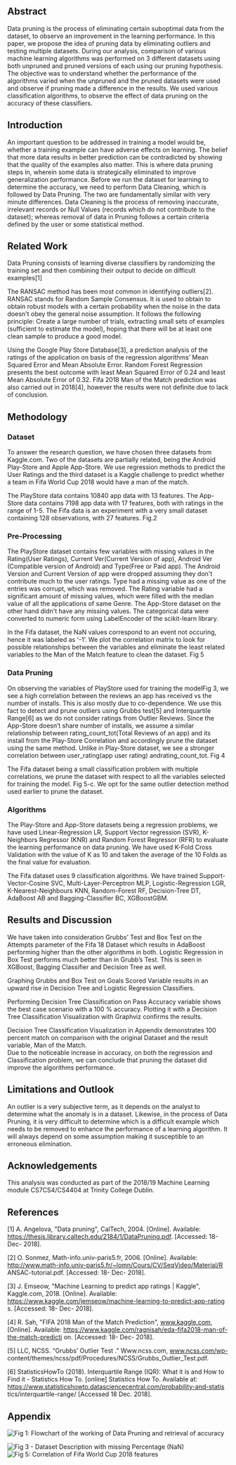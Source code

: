 ## Abstract

Data pruning is the process of eliminating certain suboptimal data from the dataset, to observe an improvement in the learning performance. In this paper, we propose the idea of pruning data by eliminating outliers and testing multiple datasets. During our analysis, comparison of various machine learning algorithms was performed on 3 different datasets using both unpruned and pruned versions of each using our pruning hypothesis. The objective was to understand whether the performance of the algorithms varied when the unpruned and the pruned datasets were used and observe if pruning made a difference in the results. We used various classification algorithms, to observe the effect of data pruning on the accuracy of these classifiers.

## Introduction

An important question to be addressed in training a model would be, whether a training example can have adverse effects on learning. The belief that more data results in better prediction can be contradicted by showing that the quality of the examples also matter. This is where data pruning steps in, wherein some data is strategically eliminated to improve generalization performance. Before we run the dataset for learning to determine the accuracy, we need to perform Data Cleaning, which is followed by Data Pruning. The two are fundamentally similar with very minute differences. Data Cleaning is the process of removing inaccurate, irrelevant records or Null Values (records which do not contribute to the dataset); whereas removal of data in Pruning follows a certain criteria defined by the user or some statistical method.


## Related Work
Data Pruning consists of learning diverse classifiers by randomizing the training set and then combining their output to decide on difficult examples[1]

The RANSAC method has been most common in identifying outliers[2]. RANSAC stands for Random Sample Consensus. It is used to obtain to obtain robust models with a certain probability when the noise in the data doesn't obey the general noise assumption. It follows the following principle: Create a large number of trials, extracting small sets of examples (sufficient to estimate the model), hoping that there will be at least one clean sample to produce a good model.

Using the Google Play Store Database[3], a prediction analysis of the ratings of the application on basis of the regression algorithms’ Mean Squared Error and Mean Absolute Error. Random Forest Regression presents the best outcome with least Mean Squared Error of 0.24 and least Mean Absolute Error of 0.32. Fifa 2018 Man of the Match prediction was also carried out in 2018[4], however the results were not definite due to lack of conclusion.

## Methodology

### Dataset
To answer the research question, we have chosen three datasets from Kaggle.com. Two of the datasets are partially related, being the Android Play-Store and Apple App-Store. We use regression methods to predict the User Ratings and the third dataset is a Kaggle challenge to predict whether a team in Fifa World Cup 2018 would have a man of the match.

The PlayStore data contains 10840 app data with 13 features. The App-Store data contains 7198 app data with 17 features, both with ratings in the range of 1-5. The Fifa data is an experiment with a very small dataset containing 128 observations, with 27 features. Fig.2 

### Pre-Processing

The PlayStore dataset contains few variables with missing values in the ​Rating​(User Ratings), Current Ver​(Current Version of app), ​Android Ver​(Compatible version of Android) and ​Type​(Free or Paid app). The Android Version and Current Version of app were dropped assuming they don't contribute much to the user ratings. Type had a missing value as one of the entries was corrupt, which was removed. The Rating variable had a significant amount of missing values, which were filled with the median value of all the applications of same ​Genre​. The App-Store dataset on the other hand didn't have any missing values. The categorical data were converted to numeric form using LabelEncoder of the scikit-learn library.

In the Fifa dataset, the NaN values correspond to an event not occuring, hence it was labeled as ‘-1’. We plot the correlation matrix to look for possible relationships between the variables and eliminate the least related variables to the Man of the Match​ feature to clean the dataset. ​Fig 5

### Data Pruning

On observing the variables of PlayStore used for training the model ​Fig 3​, we see a high correlation between the reviews an app has received vs the number of installs. This is also mostly due to co-dependence. We use this fact to detect and prune outliers using Grubbs test[5] and Interquartile Range[6] as we do not consider ratings from Outlier Reviews. Since the App-Store doesn’t share number of installs, we assume a similar relationship between rating_count_tot​(Total Reviews of an app) and its install from the Play-Store Correlation and accordingly prune the dataset using the same method. Unlike in Play-Store dataset, we see a stronger correlation between user_rating​(app user rating) and ​rating_count_tot​. ​Fig 4

The Fifa dataset being a small classification problem with multiple correlations, we prune the dataset with respect to all the variables selected for training the model. ​Fig 5-c​. We opt for the same outlier detection method used earlier to prune the dataset.

### Algorithms

The Play-Store and App-Store datasets being a regression problems, we have used Linear-Regression ​LR​, Support Vector regression (SVR), K-Neighbors Regressor (KNR) and Random Forest Regressor (RFR) to evaluate the learning performance on data pruning. We have used K-Fold Cross Validation with the value of K as 10 and taken the average of the 10 Folds as the final value for evaluation.

The Fifa dataset uses 9 classification algorithms. We have trained Support-Vector-Cosine ​SVC​, Multi-Layer-Perceptron MLP​, Logistic-Regression ​LGR​, K-Nearest-Neighbours KNN​, Random-Forest ​RF​, Decision-Tree ​DT​, AdaBoost ​AB and Bagging-Classifier ​BC​, XGBoost ​GBM.

## Results and Discussion

We have taken into consideration Grubbs’ Test and Box Test on the Attempts parameter of the Fifa 18 Dataset which results in ​AdaBoost ​performing higher than the other algorithms in both. Logistic Regression in Box Test performs much better than in Grubb’s Test. This is seen in XGBoost, Bagging Classifier and Decision Tree as well. ​

Graphing ​Grubbs and Box Test on Goals Scored Variable results in an upward rise in Decision Tree and Logistic Regression Classifiers. 

Performing Decision Tree Classification on Pass Accuracy variable shows the best case scenario with a 100 % accuracy. Plotting it with a Decision Tree Classification Visualization with Graphviz confirms the results. 

Decision Tree Classification Visualization in Appendix demonstrates 100 percent match on comparison with the original Dataset and the result variable, ​Man of the Match​.  
Due to the noticeable increase in accuracy, on both the regression and Classification problem, we can conclude that pruning the dataset did improve the algorithms performance.


## Limitations and Outlook
An outlier is a very subjective term, as it depends on the analyst to determine what the anomaly is in a dataset. Likewise, in the process of Data Pruning, it is very difficult to determine which is a difficult example which needs to be removed to enhance the performance of a learning algorithm. It will always depend on some assumption making it susceptible to an erroneous elimination.

## Acknowledgements

This analysis was conducted as part of the 2018/19 Machine Learning module CS7CS4/CS4404 at Trinity College Dublin.

## References

[1] A. Angelova, "Data pruning", CalTech, 2004. [Online]. Available: https://thesis.library.caltech.edu/2184/1/DataPruning.pdf. [Accessed: 18- Dec- 2018].
    
[2] O. Sonmez, Math-info.univ-paris5.fr, 2006. [Online]. Available: http://www.math-info.univ-paris5.fr/~lomn/Cours/CV/SeqVideo/Material/R ANSAC-tutorial.pdf. [Accessed: 18- Dec- 2018].
 
 [3] J. Emseow, "Machine Learning to predict app ratings | Kaggle", Kaggle.com, 2018. [Online]. Available: https://www.kaggle.com/jemseow/machine-learning-to-predict-app-rating s. [Accessed: 18- Dec- 2018].
    
[4] R. Sah, "FIFA 2018 Man of the Match Prediction", www.kaggle.com, [Online]. Available: https://www.kaggle.com/ragnisah/eda-fifa2018-man-of-the-match-predicti on. [Accessed: 18- Dec- 2018].

[5] LLC, NCSS. “Grubbs’ Outlier Test .” Www.ncss.com, www.ncss.com/wp- content/themes/ncss/pdf/Procedures/NCSS/Grubbs_Outlier_Test.pdf.
    
[6] StatisticsHowTo (2018). ​Interquartile Range (IQR): What it is and How to Find it - Statistics How To​. [online] Statistics How To. Available at: https://www.statisticshowto.datasciencecentral.com/probability-and-statis tics/interquartile-range/ [Accessed 18 Dec. 2018]. 

## Appendix
![​Fig 1: Flowchart of the working of Data Pruning and retrieval of accuracy](Fig%201%20-%20Flowchart%20of%20the%20working%20of%20Data%20Pruning%20and%20retrieval%20of%20accuracy.png)

![Fig 3 - Dataset Description with missing Percentage (NaN)](Fig%203%20-%20Dataset%20Description%20with%20missing%20Percentage%20(NaN).png)
![Fig 5: Correlation of Fifa World Cup 2018 features ](Fig%205%20-%20Correlation%20of%20Fifa%20World%20Cup%202018%20features.jpg)
